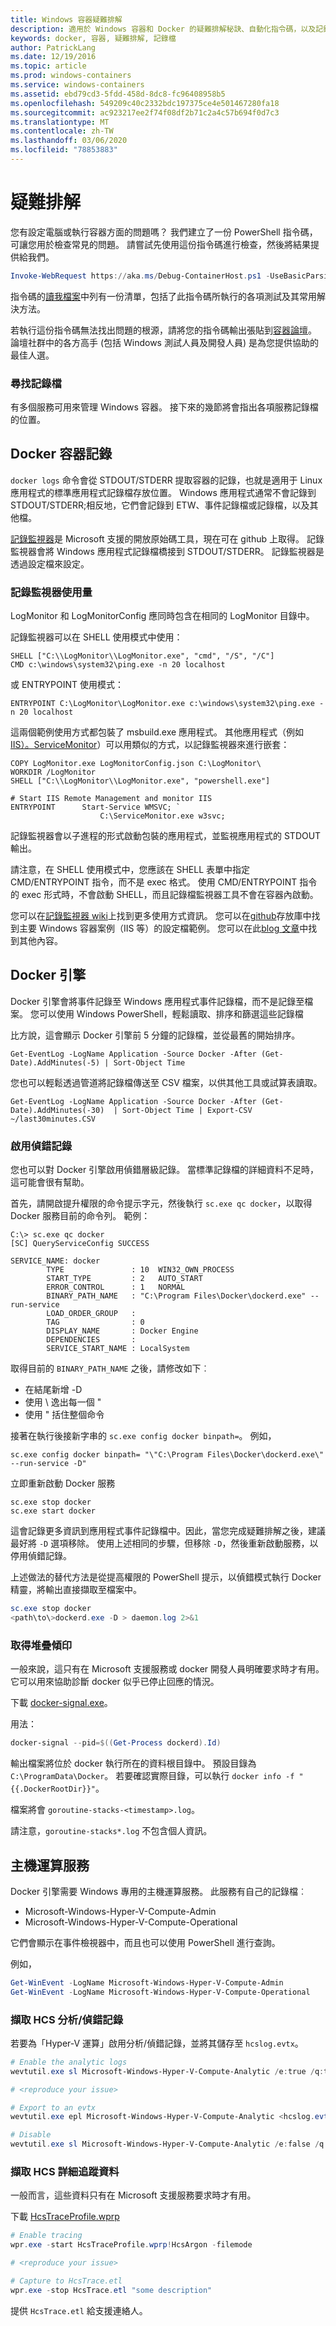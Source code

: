 ```yaml
---
title: Windows 容器疑難排解
description: 適用於 Windows 容器和 Docker 的疑難排解秘訣、自動化指令碼，以及記錄檔資訊
keywords: docker, 容器, 疑難排解, 記錄檔
author: PatrickLang
ms.date: 12/19/2016
ms.topic: article
ms.prod: windows-containers
ms.service: windows-containers
ms.assetid: ebd79cd3-5fdd-458d-8dc8-fc96408958b5
ms.openlocfilehash: 549209c40c2332bdc197375ce4e501467280fa18
ms.sourcegitcommit: ac923217ee2f74f08df2b71c2a4c57b694f0d7c3
ms.translationtype: MT
ms.contentlocale: zh-TW
ms.lasthandoff: 03/06/2020
ms.locfileid: "78853883"
---
```

# <a name="troubleshooting"></a>疑難排解

您有設定電腦或執行容器方面的問題嗎？ 我們建立了一份 PowerShell 指令碼，可讓您用於檢查常見的問題。 請嘗試先使用這份指令碼進行檢查，然後將結果提供給我們。

```PowerShell
Invoke-WebRequest https://aka.ms/Debug-ContainerHost.ps1 -UseBasicParsing | Invoke-Expression
```
指令碼的[讀我檔案](https://github.com/Microsoft/Virtualization-Documentation/blob/live/windows-server-container-tools/Debug-ContainerHost/README.md)中列有一份清單，包括了此指令碼所執行的各項測試及其常用解決方法。

若執行這份指令碼無法找出問題的根源，請將您的指令碼輸出張貼到[容器論壇](https://social.msdn.microsoft.com/Forums/home?forum=windowscontainers)。 論壇社群中的各方高手 (包括 Windows 測試人員及開發人員) 是為您提供協助的最佳人選。


### <a name="finding-logs"></a>尋找記錄檔
有多個服務可用來管理 Windows 容器。 接下來的幾節將會指出各項服務記錄檔的位置。

## <a name="docker-container-logs"></a>Docker 容器記錄 
`docker logs` 命令會從 STDOUT/STDERR 提取容器的記錄，也就是適用于 Linux 應用程式的標準應用程式記錄檔存放位置。 Windows 應用程式通常不會記錄到 STDOUT/STDERR;相反地，它們會記錄到 ETW、事件記錄檔或記錄檔，以及其他檔。 

[記錄監視器](https://github.com/microsoft/windows-container-tools/tree/master/LogMonitor)是 Microsoft 支援的開放原始碼工具，現在可在 github 上取得。 記錄監視器會將 Windows 應用程式記錄檔橋接到 STDOUT/STDERR。 記錄監視器是透過設定檔來設定。 

### <a name="log-monitor-usage"></a>記錄監視器使用量

LogMonitor 和 LogMonitorConfig 應同時包含在相同的 LogMonitor 目錄中。 

記錄監視器可以在 SHELL 使用模式中使用：

```
SHELL ["C:\\LogMonitor\\LogMonitor.exe", "cmd", "/S", "/C"]
CMD c:\windows\system32\ping.exe -n 20 localhost
```

或 ENTRYPOINT 使用模式：

```
ENTRYPOINT C:\LogMonitor\LogMonitor.exe c:\windows\system32\ping.exe -n 20 localhost
```

這兩個範例使用方式都包裝了 msbuild.exe 應用程式。 其他應用程式（例如[IIS）。ServiceMonitor]( https://github.com/microsoft/IIS.ServiceMonitor)）可以用類似的方式，以記錄監視器來進行嵌套：

```
COPY LogMonitor.exe LogMonitorConfig.json C:\LogMonitor\
WORKDIR /LogMonitor
SHELL ["C:\\LogMonitor\\LogMonitor.exe", "powershell.exe"]
 
# Start IIS Remote Management and monitor IIS
ENTRYPOINT      Start-Service WMSVC; `
                    C:\ServiceMonitor.exe w3svc;
```


記錄監視器會以子進程的形式啟動包裝的應用程式，並監視應用程式的 STDOUT 輸出。

請注意，在 SHELL 使用模式中，您應該在 SHELL 表單中指定 CMD/ENTRYPOINT 指令，而不是 exec 格式。 使用 CMD/ENTRYPOINT 指令的 exec 形式時，不會啟動 SHELL，而且記錄檔監視器工具不會在容器內啟動。

您可以在[記錄監視器 wiki](https://github.com/microsoft/windows-container-tools/wiki)上找到更多使用方式資訊。 您可以在[github](https://github.com/microsoft/windows-container-tools/tree/master/LogMonitor/src/LogMonitor/sample-config-files)存放庫中找到主要 Windows 容器案例（IIS 等）的設定檔範例。 您可以在此[blog 文章](https://techcommunity.microsoft.com/t5/Containers/Windows-Containers-Log-Monitor-Opensource-Release/ba-p/973947)中找到其他內容。

## <a name="docker-engine"></a>Docker 引擎
Docker 引擎會將事件記錄至 Windows 應用程式事件記錄檔，而不是記錄至檔案。 您可以使用 Windows PowerShell，輕鬆讀取、排序和篩選這些記錄檔

比方說，這會顯示 Docker 引擎前 5 分鐘的記錄檔，並從最舊的開始排序。

```
Get-EventLog -LogName Application -Source Docker -After (Get-Date).AddMinutes(-5) | Sort-Object Time 
```

您也可以輕鬆透過管道將記錄檔傳送至 CSV 檔案，以供其他工具或試算表讀取。

```
Get-EventLog -LogName Application -Source Docker -After (Get-Date).AddMinutes(-30)  | Sort-Object Time | Export-CSV ~/last30minutes.CSV
```

### <a name="enabling-debug-logging"></a>啟用偵錯記錄
您也可以對 Docker 引擎啟用偵錯層級記錄。 當標準記錄檔的詳細資料不足時，這可能會很有幫助。

首先，請開啟提升權限的命令提示字元，然後執行 `sc.exe qc docker`，以取得 Docker 服務目前的命令列。
範例：
```
C:\> sc.exe qc docker
[SC] QueryServiceConfig SUCCESS

SERVICE_NAME: docker
        TYPE               : 10  WIN32_OWN_PROCESS
        START_TYPE         : 2   AUTO_START
        ERROR_CONTROL      : 1   NORMAL
        BINARY_PATH_NAME   : "C:\Program Files\Docker\dockerd.exe" --run-service
        LOAD_ORDER_GROUP   :
        TAG                : 0
        DISPLAY_NAME       : Docker Engine
        DEPENDENCIES       :
        SERVICE_START_NAME : LocalSystem
```

取得目前的 `BINARY_PATH_NAME` 之後，請修改如下︰
- 在結尾新增 -D
- 使用 \ 逸出每一個 "
- 使用 " 括住整個命令

接著在執行後接新字串的 `sc.exe config docker binpath=`。 例如， 
```
sc.exe config docker binpath= "\"C:\Program Files\Docker\dockerd.exe\" --run-service -D"
```


立即重新啟動 Docker 服務
```
sc.exe stop docker
sc.exe start docker
```

這會記錄更多資訊到應用程式事件記錄檔中。因此，當您完成疑難排解之後，建議最好將 `-D` 選項移除。 使用上述相同的步驟，但移除 `-D`，然後重新啟動服務，以停用偵錯記錄。

上述做法的替代方法是從提高權限的 PowerShell 提示，以偵錯模式執行 Docker 精靈，將輸出直接擷取至檔案中。
```PowerShell
sc.exe stop docker
<path\to\>dockerd.exe -D > daemon.log 2>&1
```

### <a name="obtaining-stack-dump"></a>取得堆疊傾印

一般來說，這只有在 Microsoft 支援服務或 docker 開發人員明確要求時才有用。 它可以用來協助診斷 docker 似乎已停止回應的情況。 

下載 [docker-signal.exe](https://github.com/moby/docker-signal)。

用法：
```PowerShell
docker-signal --pid=$((Get-Process dockerd).Id)
```

輸出檔案將位於 docker 執行所在的資料根目錄中。 預設目錄為 `C:\ProgramData\Docker`。 若要確認實際目錄，可以執行 `docker info -f "{{.DockerRootDir}}"`。

檔案將會 `goroutine-stacks-<timestamp>.log`。

請注意，`goroutine-stacks*.log` 不包含個人資訊。


## <a name="host-compute-service"></a>主機運算服務
Docker 引擎需要 Windows 專用的主機運算服務。 此服務有自己的記錄檔︰ 
- Microsoft-Windows-Hyper-V-Compute-Admin
- Microsoft-Windows-Hyper-V-Compute-Operational

它們會顯示在事件檢視器中，而且也可以使用 PowerShell 進行查詢。

例如，
```PowerShell
Get-WinEvent -LogName Microsoft-Windows-Hyper-V-Compute-Admin
Get-WinEvent -LogName Microsoft-Windows-Hyper-V-Compute-Operational 
```

### <a name="capturing-hcs-analyticdebug-logs"></a>擷取 HCS 分析/偵錯記錄

若要為「Hyper-V 運算」啟用分析/偵錯記錄，並將其儲存至 `hcslog.evtx`。

```PowerShell
# Enable the analytic logs
wevtutil.exe sl Microsoft-Windows-Hyper-V-Compute-Analytic /e:true /q:true

# <reproduce your issue>

# Export to an evtx
wevtutil.exe epl Microsoft-Windows-Hyper-V-Compute-Analytic <hcslog.evtx>

# Disable
wevtutil.exe sl Microsoft-Windows-Hyper-V-Compute-Analytic /e:false /q:true
```

### <a name="capturing-hcs-verbose-tracing"></a>擷取 HCS 詳細追蹤資料

一般而言，這些資料只有在 Microsoft 支援服務要求時才有用。 

下載 [HcsTraceProfile.wprp](https://gist.github.com/jhowardmsft/71b37956df0b4248087c3849b97d8a71)

```PowerShell
# Enable tracing
wpr.exe -start HcsTraceProfile.wprp!HcsArgon -filemode

# <reproduce your issue>

# Capture to HcsTrace.etl
wpr.exe -stop HcsTrace.etl "some description"
```

提供 `HcsTrace.etl` 給支援連絡人。

